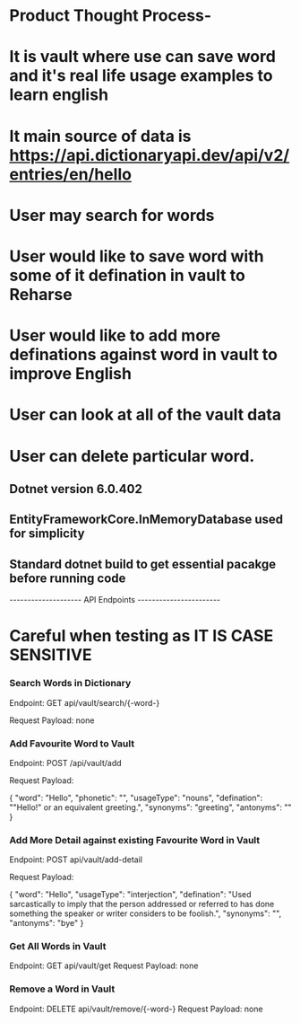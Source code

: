 

# Product Thought Process-
# It is vault where use can save word and it's real life usage examples to learn english
# It main source of data is https://api.dictionaryapi.dev/api/v2/entries/en/hello
# User may search for words
# User would like to save word with some of it defination in vault to Reharse
# User would like to add more definations against word in vault to improve English
# User can look at all of the vault data
# User can delete particular word.

## Dotnet version 6.0.402
## EntityFrameworkCore.InMemoryDatabase used for simplicity
## Standard dotnet build to get essential pacakge before running code


-------------------- API Endpoints -----------------------
# Careful when testing as IT IS CASE SENSITIVE

### Search Words in Dictionary

Endpoint: GET api/vault/search/{-word-}

Request Payload: none


### Add Favourite Word to Vault

Endpoint: POST /api/vault/add

Request Payload:

{
    "word": "Hello",
    "phonetic": "",
    "usageType": "nouns",
    "defination": "\"Hello!\" or an equivalent greeting.",
    "synonyms": "greeting",
    "antonyms": ""
}


### Add More Detail against existing Favourite Word in Vault

Endpoint: POST api/vault/add-detail

Request Payload:

{
    "word": "Hello",
    "usageType": "interjection",
    "defination": "Used sarcastically to imply that the person addressed or referred to has done something the speaker or writer considers to be foolish.",
    "synonyms": "",
    "antonyms": "bye"
}

### Get All Words in Vault

Endpoint: GET api/vault/get
Request Payload: none


### Remove a Word in Vault

Endpoint: DELETE api/vault/remove/{-word-}
Request Payload: none


